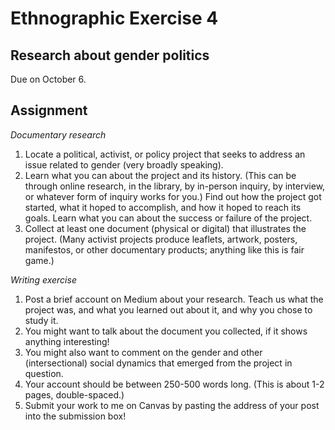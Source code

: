 # Ethnographic Exercise 4

## Research about gender politics

Due on October 6.

## Assignment

*Documentary research*

1. Locate a political, activist, or policy project that seeks to address an issue related to gender (very broadly speaking). 
2. Learn what you can about the project and its history. (This can be through online research, in the library, by in-person inquiry, by interview, or whatever form of inquiry works for you.) Find out how the project got started, what it hoped to accomplish, and how it hoped to reach its goals. Learn what you can about the success or failure of the project.
3. Collect at least one document (physical or digital) that illustrates the project. (Many activist projects produce leaflets, artwork, posters, manifestos, or other documentary products; anything like this is fair game.)
  
*Writing exercise*

1. Post a brief account on Medium about your research. Teach us what the project was, and what you learned out about it, and why you chose to study it.
2. You might want to talk about the document you collected, if it shows anything interesting!
3. You might also want to comment on the gender and other (intersectional) social dynamics that emerged from the project in question.
4. Your account should be between 250-500 words long. (This is about 1-2 pages, double-spaced.)
5. Submit your work to me on Canvas by pasting the address of your post into the submission box!
